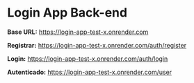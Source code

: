 # Login App Back-end

**Base URL:** https://login-app-test-x.onrender.com

**Registrar:** https://login-app-test-x.onrender.com/auth/register

**Login:** https://login-app-test-x.onrender.com/auth/login

**Autenticado:** https://login-app-test-x.onrender.com/user
